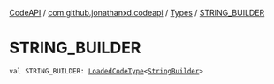 [CodeAPI](../../index.md) / [com.github.jonathanxd.codeapi](../index.md) / [Types](index.md) / [STRING_BUILDER](.)

# STRING_BUILDER

`val STRING_BUILDER: `[`LoadedCodeType`](../../com.github.jonathanxd.codeapi.type/-loaded-code-type/index.md)`<`[`StringBuilder`](http://docs.oracle.com/javase/6/docs/api/java/lang/StringBuilder.html)`>`